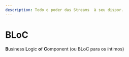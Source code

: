 ```yaml
---
description: Todo o poder das Streams  à seu dispor.
---
```


# BLoC

**B**usiness **L**ogic **o**f **C**omponent \(ou BLoC para os íntimos\) 



